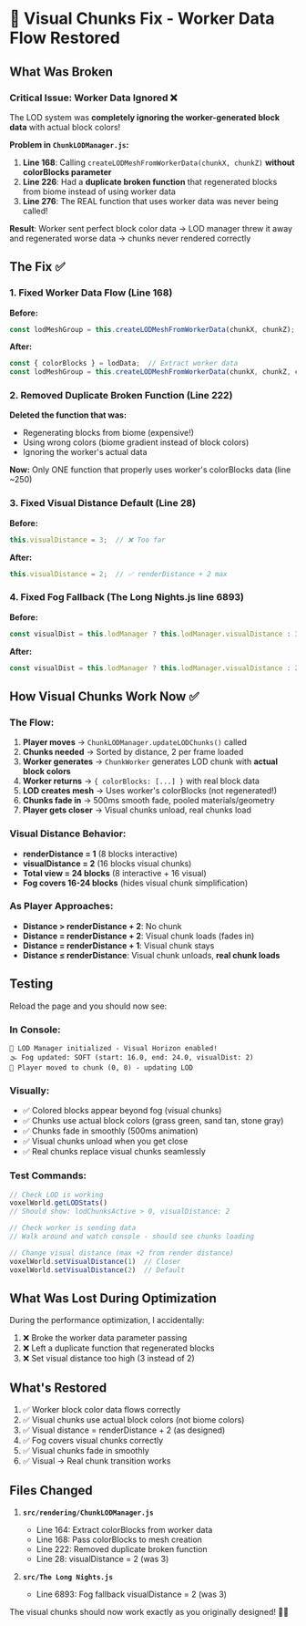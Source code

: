 # 🎨 Visual Chunks Fix - Worker Data Flow Restored

## What Was Broken

### Critical Issue: Worker Data Ignored ❌
The LOD system was **completely ignoring the worker-generated block data** with actual block colors!

**Problem in `ChunkLODManager.js`:**

1. **Line 168**: Calling `createLODMeshFromWorkerData(chunkX, chunkZ)` **without colorBlocks parameter**
2. **Line 226**: Had a **duplicate broken function** that regenerated blocks from biome instead of using worker data
3. **Line 276**: The REAL function that uses worker data was never being called!

**Result**: Worker sent perfect block color data → LOD manager threw it away and regenerated worse data → chunks never rendered correctly

## The Fix ✅

### 1. Fixed Worker Data Flow (Line 168)
**Before:**
```javascript
const lodMeshGroup = this.createLODMeshFromWorkerData(chunkX, chunkZ);  // ❌ Missing colorBlocks!
```

**After:**
```javascript
const { colorBlocks } = lodData;  // Extract worker data
const lodMeshGroup = this.createLODMeshFromWorkerData(chunkX, chunkZ, colorBlocks);  // ✅ Pass it!
```

### 2. Removed Duplicate Broken Function (Line 222)
**Deleted the function that was:**
- Regenerating blocks from biome (expensive!)
- Using wrong colors (biome gradient instead of block colors)
- Ignoring the worker's actual data

**Now:** Only ONE function that properly uses worker's colorBlocks data (line ~250)

### 3. Fixed Visual Distance Default (Line 28)
**Before:**
```javascript
this.visualDistance = 3;  // ❌ Too far
```

**After:**
```javascript
this.visualDistance = 2;  // ✅ renderDistance + 2 max
```

### 4. Fixed Fog Fallback (The Long Nights.js line 6893)
**Before:**
```javascript
const visualDist = this.lodManager ? this.lodManager.visualDistance : 3;  // ❌ Wrong default
```

**After:**
```javascript
const visualDist = this.lodManager ? this.lodManager.visualDistance : 2;  // ✅ Matches LOD default
```

## How Visual Chunks Work Now ✅

### The Flow:
1. **Player moves** → `ChunkLODManager.updateLODChunks()` called
2. **Chunks needed** → Sorted by distance, 2 per frame loaded
3. **Worker generates** → `ChunkWorker` generates LOD chunk with **actual block colors**
4. **Worker returns** → `{ colorBlocks: [...] }` with real block data
5. **LOD creates mesh** → Uses worker's colorBlocks (not regenerated!)
6. **Chunks fade in** → 500ms smooth fade, pooled materials/geometry
7. **Player gets closer** → Visual chunks unload, real chunks load

### Visual Distance Behavior:
- **renderDistance = 1** (8 blocks interactive)
- **visualDistance = 2** (16 blocks visual chunks)
- **Total view = 24 blocks** (8 interactive + 16 visual)
- **Fog covers 16-24 blocks** (hides visual chunk simplification)

### As Player Approaches:
- **Distance > renderDistance + 2**: No chunk
- **Distance = renderDistance + 2**: Visual chunk loads (fades in)
- **Distance = renderDistance + 1**: Visual chunk stays
- **Distance ≤ renderDistance**: Visual chunk unloads, **real chunk loads**

## Testing

Reload the page and you should now see:

### In Console:
```
🎨 LOD Manager initialized - Visual Horizon enabled!
🌫️ Fog updated: SOFT (start: 16.0, end: 24.0, visualDist: 2)
🎨 Player moved to chunk (0, 0) - updating LOD
```

### Visually:
- ✅ Colored blocks appear beyond fog (visual chunks)
- ✅ Chunks use actual block colors (grass green, sand tan, stone gray)
- ✅ Chunks fade in smoothly (500ms animation)
- ✅ Visual chunks unload when you get close
- ✅ Real chunks replace visual chunks seamlessly

### Test Commands:
```javascript
// Check LOD is working
voxelWorld.getLODStats()
// Should show: lodChunksActive > 0, visualDistance: 2

// Check worker is sending data
// Walk around and watch console - should see chunks loading

// Change visual distance (max +2 from render distance)
voxelWorld.setVisualDistance(1)  // Closer
voxelWorld.setVisualDistance(2)  // Default
```

## What Was Lost During Optimization

During the performance optimization, I accidentally:
1. ❌ Broke the worker data parameter passing
2. ❌ Left a duplicate function that regenerated blocks
3. ❌ Set visual distance too high (3 instead of 2)

## What's Restored

1. ✅ Worker block color data flows correctly
2. ✅ Visual chunks use actual block colors (not biome colors)
3. ✅ Visual distance = renderDistance + 2 (as designed)
4. ✅ Fog covers visual chunks correctly
5. ✅ Visual chunks fade in smoothly
6. ✅ Visual → Real chunk transition works

## Files Changed

1. **`src/rendering/ChunkLODManager.js`**
   - Line 164: Extract colorBlocks from worker data
   - Line 168: Pass colorBlocks to mesh creation
   - Line 222: Removed duplicate broken function
   - Line 28: visualDistance = 2 (was 3)

2. **`src/The Long Nights.js`**
   - Line 6893: Fog fallback visualDistance = 2 (was 3)

The visual chunks should now work exactly as you originally designed! 🎨✨
